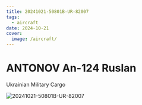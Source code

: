 ```yaml
---
title: 20241021-50801B-UR-82007
tags:
  - aircraft
date: 2024-10-21
cover:
  image: /aircraft/
---
```


# ANTONOV An-124 Ruslan

Ukrainian Military Cargo

![20241021-50801B-UR-82007](/aircraft/20241021-50801B-UR-82007.jpg)